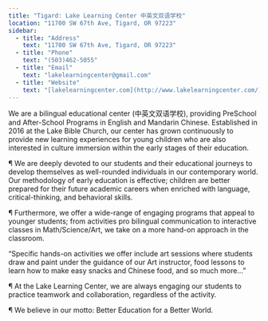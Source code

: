 ```yaml
---
title: "Tigard: Lake Learning Center 中英文双语学校"
location: "11700 SW 67th Ave, Tigard, OR 97223"
sidebar:
  - title: "Address"
    text: "11700 SW 67th Ave, Tigard, OR 97223"
  - title: "Phone"
    text: "(503)462-5055"
  - title: "Email"
    text: "lakelearningcenter@gmail.com"
  - title: "Website"
    text: "[lakelearningcenter.com](http://www.lakelearningcenter.com/)"
---
```


We are a bilingual educational center (中英文双语学校), providing PreSchool and After-School Programs in English and Mandarin Chinese. Established in 2016 at the Lake Bible Church, our center has grown continuously to provide new learning experiences for young children who are also interested in culture immersion within the early stages of their education.

¶ We are deeply devoted to our students and their educational journeys to develop themselves as well-rounded individuals in our contemporary world. Our methodology of early education is effective; children are better prepared for their future academic careers when enriched with language, critical-thinking, and behavioral skills.

¶ Furthermore, we offer a wide-range of engaging programs that appeal to younger students; from activities pro bilingual communication to interactive classes in Math/Science/Art, we take on a more hand-on approach in the classroom.

“Specific hands-on activities we offer include art sessions where students draw and paint under the guidance of our Art instructor, food lessons to learn how to make easy snacks and Chinese food, and so much more…”

¶ At the Lake Learning Center, we are always engaging our students to practice teamwork and collaboration, regardless of the activity.

¶ We believe in our motto: Better Education for a Better World.
